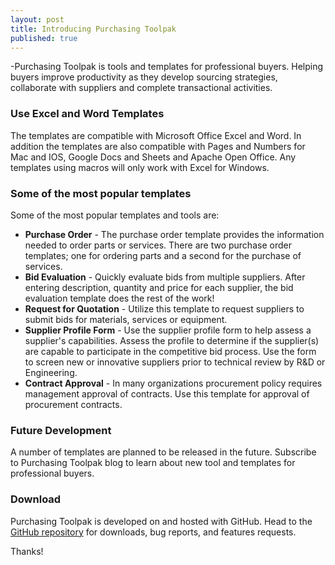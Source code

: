 ```yaml
---
layout: post
title: Introducing Purchasing Toolpak
published: true
---
```


-Purchasing Toolpak is tools and templates for professional buyers. Helping buyers improve productivity as they develop sourcing strategies, collaborate with suppliers and complete transactional activities.

### Use Excel and Word Templates

The templates are compatible with Microsoft Office Excel and Word. In addition the templates are also compatible with Pages and Numbers for Mac and IOS, Google Docs and Sheets and Apache Open Office. Any templates using macros will only work with Excel for Windows.

### Some of the most popular templates

Some of the most popular templates and tools are:

* **Purchase Order** - The purchase order template provides the information needed to order parts or services. There are two purchase order templates; one for ordering parts and a second for the purchase of services. 
* **Bid Evaluation** - Quickly evaluate bids from multiple suppliers. After entering description, quantity and price for each supplier, the bid evaluation template does the rest of the work!
* **Request for Quotation** - Utilize this template to request suppliers to submit bids for materials, services
or equipment.
* **Supplier Profile Form** - Use the supplier profile form to help assess a supplier's capabilities. Assess the profile to determine if the supplier(s) are capable to participate in the competitive bid process. Use the form to screen new or innovative suppliers prior to technical review by R&D or Engineering.
* **Contract Approval** - In many organizations procurement policy requires management approval of contracts. Use this template for approval of procurement contracts.

### Future Development

A number of templates are planned to be released in the future. Subscribe to Purchasing Toolpak blog to learn about new tool and templates for professional buyers.

### Download

Purchasing Toolpak is developed on and hosted with GitHub. Head to the <a href="https://github.com/purchasingtoolpak/purchasingtoolpak">GitHub repository</a> for downloads, bug reports, and features requests.

Thanks!

